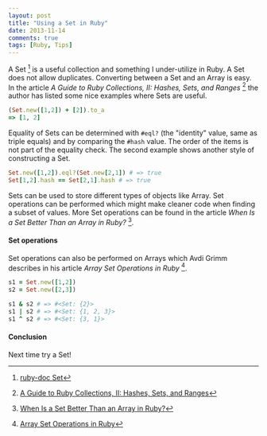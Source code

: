 ```yaml
---
layout: post
title: "Using a Set in Ruby"
date: 2013-11-14
comments: true
tags: [Ruby, Tips]
---
```


A Set [^rubydoc] is a useful collection and something I under-utilize in Ruby. A Set does not allow duplicates. Converting between a Set and an Array is easy. In the article *A Guide to Ruby Collections, II: Hashes, Sets, and Ranges* [^sitepoint] the author has listed some nice examples where Sets are useful.

``` ruby
(Set.new([1,2]) + [2]).to_a
=> [1, 2]
```

Equality of Sets can be determined with `#eql?` (the "identity" value, same as triple equals) and by comparing the `#hash` value. The order of the items is not part of the equality check. The second example shows another style of constructing a Set.

``` ruby
Set.new([1,2]).eql?(Set.new[2,1]) # => true
Set[1,2].hash == Set[2,1].hash # => true
```

Sets can be used to store different types of objects like Array. Set operations can be performed which might make cleaner code when finding a subset of values. More Set operations can be found in the article *When Is a Set Better Than an Array in Ruby?* [^setbetter]. 

#### Set operations

Set operations can also be performed on Arrays which Avdi Grimm describes in his article *Array Set Operations in Ruby* [^setarray].

``` ruby
s1 = Set.new([1,2])
s2 = Set.new([2,3])

s1 & s2 # => #<Set: {2}>
s1 | s2 # => #<Set: {1, 2, 3}> 
s1 ^ s2 # => #<Set: {3, 1}>
```

#### Conclusion

Next time try a Set!

[^rubydoc]: [ruby-doc Set](http://www.ruby-doc.org/stdlib-2.0.0/libdoc/set/rdoc/Set.html)

[^setbetter]: [When Is a Set Better Than an Array in Ruby?](http://spin.atomicobject.com/2012/09/04/when-is-a-set-better-than-an-array-in-ruby/)

[^setarray]: [Array Set Operations in Ruby](http://devblog.avdi.org/2012/08/27/array-set-operations-in-ruby/)

[^sitepoint]: [A Guide to Ruby Collections, II: Hashes, Sets, and Ranges](http://www.sitepoint.com/guide-ruby-collections-ii-hashes-sets-ranges/)

